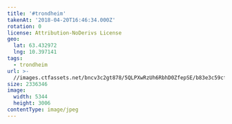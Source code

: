 ```yaml
---
title: '#trondheim'
takenAt: '2018-04-20T16:46:34.000Z'
rotation: 0
license: Attribution-NoDerivs License
geo:
  lat: 63.432972
  lng: 10.397141
tags:
  - trondheim
url: >-
  //images.ctfassets.net/bncv3c2gt878/5QLPXwRzUh6RbhD0ZfepSE/b83e3c59cfdfa3812d6de8f6a293b5ae/trondheim_41713889111_o
size: 2336346
image:
  width: 5344
  height: 3006
contentType: image/jpeg
---
```


